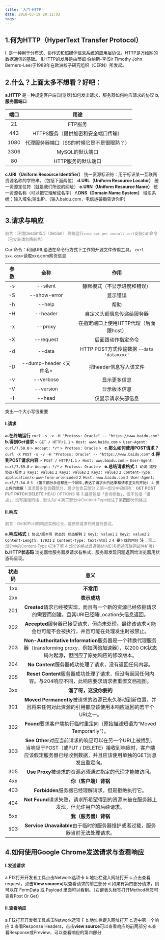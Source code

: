 ```yaml
---
title: '入门-HTTP'
date: 2018-03-19 20:11:03
tags:
---
```

## 1.何为HTTP（HyperText Transfer Protocol）
I. 是一种用于分布式、协作式和超媒体信息系统的应用层协议。HTTP是万维网的数据通信的基础。
II.HTTP的发展是由蒂姆·伯纳斯-李(Sir Timothy John Berners-Lee)于1989年在欧洲核子研究组织（CERN）所发起。
## 2.什么？上面太多不想看？好吧：
 **a.HTTP**
 是一种规定客户端(浏览器)如何发出请求，服务器如何响应请求的协议
 **b.服务器端口**
 
 |端口|用途|
 |:----:|:----:|
 |21|FTP服务|
 |443|HTTPS服务（提供加密和安全端口传输）|
 |1080|代理服务器端口（SS的时候它是不是很眼熟？）|
 |3306|MySQL的默认端口|
 |80|HTTP服务的默认端口|
 
 **c.URI（Uniform Resource Identifier）**
   统一资源标识符：用于标识某一互联网资源名称的字符串。（包括下面两位）
 **d.URL（Uniform Resource Locator）**
   统一资源定位符（就是我们所说的网址）
 **e.URN（Uniform Resource Name）**
   统一资源名称（可以把它理解成名字）
 **f.DNS（Domain Name System）**
   域名系统：输入域名;输出IP。（输入baidu.com，电信~~运营商~~告诉你IP）

---
## 3.请求与响应
<font color=gray size=2>前言：环境Deepin15.5（debian）
终端运行`sudo apt-get install curl`安装curl命令（已安装请忽略前言）</font>

Curl命令：利用URL语法在命令行方式下工作的开源文件传输工具。
`curl xxx.com`=读取xxx.com网页信息

|参数|全称|作用|
|:---:|:---:|:---:|
|-s|--silent|静默模式（不显示进度和错误）|
|-S|--show-error|显示错误|
|-h|--help|帮助|
|-H|--header|自定义头部信息传递给服务器|
|-x|--proxy|在指定端口上使用HTTP代理（后面跟host）|
|-X|--request|后面跟动作指定命令|
|-d|--data|HTTP POST方式传输数据 `--data 'data=xxx'`|
|-D|--dump-header <文件名>|把header信息写入该文件|
|-v|--verbose|显示更多信息|
|-V|--version|显示版本信息|
|-I|--head|仅显示请求头部信息|

突出一个大小写很重要


#### I.请求
  **a.在终端运行**
  `curl -s -v -H "Protoss: Oracle" -- "https://www.baidu.com"`
  **b.得到Get请求**
	`> GET / HTTP/1.1`
	`> Host: www.baidu.com`
	`> User-Agent: curl/7.59.0`
	`> Accept: */*`
	`> Protoss: Oracle`
	`> `
  **c.那么如何使用POST请求？**
    `curl -X POST -s -v -H "Protoss: Oracle" -- "https://www.baidu.com"`
  **d.得到POST请求内容**
	`> POST / HTTP/1.1`
	`> Host: www.baidu.com`
	`> User-Agent: curl/7.59.0`
	`> Accept: */*`
	`> Protoss: Oracle`
	`> `
  **e.总结请求格式**
    `1 动词 路径 协议/版本`
    `2 Key1: value1`
    `2 Key2: value2`
    `2 Key3: value3`
    `2 Content-Type: application/x-www-form-urlencoded`
    `2 Host: www.baidu.com`
    `2 User-Agent: curl/7.54.0`
    `3 （第三部分永远都是一个回车,表达了请求头的结束和请求正文的开始）`
    `4 要上传的数据`
<font color=gray size=2>1.请求最多包含**四**部分，最少包含**三**部分
2.第**一**部分中动词有：**GET POST PUT PATCH DELETE** HEAD OPTIONS 等
3.路径包括「查询参数」，但不包括「锚点」，没写路径的话，默认为/
4.第**二**部分中Content-Type标注了第**四**部分的格式</font>

#### II.响应
<font color=gray size=2>前言：Get和Post的响应实例过长...请参照请求代码自行尝试。</font>

  **a.响应格式**
	`1 协议/版本号 状态码 状态解释`
	`2 Key1: value1`
	`2 Key2: value2`
	`2 Content-Length: 17931`
	`2 Content-Type: text/html`
	`3`
	`4 要下载的内容`
    注：<font color=gray size=2>第二部分中的Content-Type 标注了第 4 部分的格式且遵循MIME(多用途互联网邮件扩展)</font>
  **b.HTTP状态码**
  浏览器给服务器发请求有格式，服务器发现问题返回给浏览器用状态码呈现。
    
|状态码|意义|
|:----:|:----:|
|1xx|**不常用**|
|2xx|**表示成功**|
|201|**Created**请求已经被实现，而且有一个新的资源已经依据请求的需要而创建，且其URI已经随Location头信息返回。|
|202|**Accepted**服务器已接受请求，但尚未处理。最终该请求可能会也可能不会被执行，并且可能在处理发生时被禁止。|
|203|**Non-Authoritative Information**服务器是一个转换代理服务器（transforming proxy，例如网络加速器），以200 OK状态码为起源，但回应了原始响应的修改版本。|
|204|**No Content**服务器成功处理了请求，没有返回任何内容。|
|205|**Reset Content**服务器成功处理了请求，但没有返回任何内容。与204响应不同，此响应要求请求者重置文档视图。|
|3xx|**溜了呀，这没你要的**|
|301|**Moved Permanently**被请求的资源已永久移动到新位置，并且将来任何对此资源的引用都应该使用本响应返回的若干个URI之一。|
|302|**Found**要求客户端执行临时重定向（原始描述短语为“Moved Temporarily”）。|
|303|**See Other**对应当前请求的响应可以在另一个URI上被找到，当响应于POST（或PUT / DELETE）接收到响应时，客户端应该假定服务器已经收到数据，并且应该使用单独的GET消息发出重定向。|
|305|**Use Proxy**被请求的资源必须通过指定的代理才能被访问。|
|4xx|**你（客户端）背锅**|
|403|**Forbidden**服务器已经理解请求，但是拒绝执行它。|
|404|**Not Found**请求失败，请求所希望得到的资源未被在服务器上发现，但允许用户的后续请求。|
|5xx|**我（服务器）背锅**|
|503|**Service Unavailable**由于临时的服务器维护或者过载，服务器当前无法处理请求。|

## 4.如何使用Google Chrome发送请求与查看响应
#### I.发送请求
  a.F12打开开发者工具点击Network选项卡
  b.地址栏键入网址打开
  c.点击查看request，点击**View source**可以查看请求的前三部分
  d.如果有第四部分请求，则可以在 FormData 或 Payload 里面可以看到。（右键表头标签打开Method标签可查看Post Or Get）
#### II.查看响应
  a.F12打开开发者工具点击Network选项卡
  b.地址栏键入网址打开
  c.选中第一个响应
  d.查看Response Headers，点击**view source**可以查看响应的前两部分
  e.查看Response或Preview，可以查看响应的第四部分